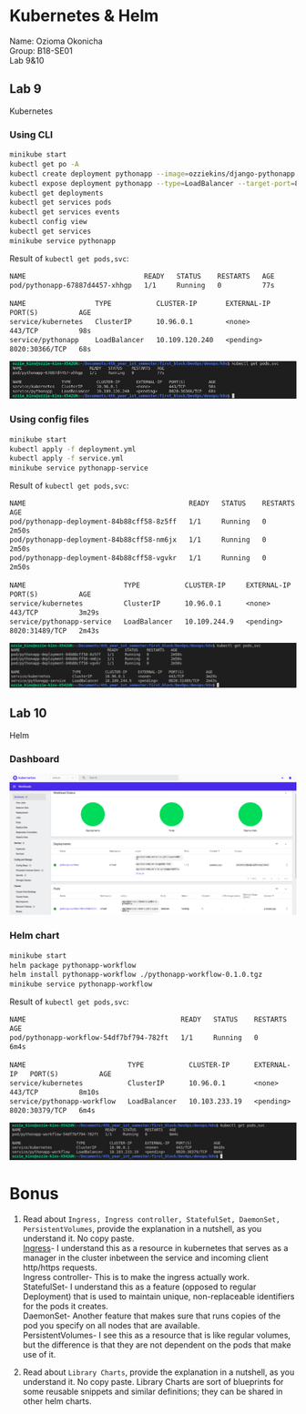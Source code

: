 # Kubernetes & Helm    

Name: Ozioma Okonicha  
Group: B18-SE01  
Lab 9&10  

## Lab 9   
Kubernetes  

### Using CLI  

```sh
minikube start
kubectl get po -A
kubectl create deployment pythonapp --image=ozziekins/django-pythonapp:latest
kubectl expose deployment pythonapp --type=LoadBalancer --target-port=8020 --port=8020
kubectl get deployments
kubectl get services pods
kubectl get services events
kubectl config view
kubectl get services
minikube service pythonapp
```

Result of `kubectl get pods,svc`:  
```
NAME                             READY   STATUS    RESTARTS   AGE
pod/pythonapp-67887d4457-xhhgp   1/1     Running   0          77s

NAME                 TYPE           CLUSTER-IP       EXTERNAL-IP   PORT(S)          AGE
service/kubernetes   ClusterIP      10.96.0.1        <none>        443/TCP          98s
service/pythonapp    LoadBalancer   10.109.120.240   <pending>     8020:30366/TCP   68s
```

![screen](../.github/images/k8s.png)  


### Using config files   

```sh
minikube start
kubectl apply -f deployment.yml
kubectl apply -f service.yml
minikube service pythonapp-service
```

Result of `kubectl get pods,svc`:  
```
NAME                                        READY   STATUS    RESTARTS   AGE
pod/pythonapp-deployment-84b88cff58-8z5ff   1/1     Running   0          2m50s
pod/pythonapp-deployment-84b88cff58-nm6jx   1/1     Running   0          2m50s
pod/pythonapp-deployment-84b88cff58-vgvkr   1/1     Running   0          2m50s

NAME                        TYPE           CLUSTER-IP     EXTERNAL-IP   PORT(S)          AGE
service/kubernetes          ClusterIP      10.96.0.1      <none>        443/TCP          3m29s
service/pythonapp-service   LoadBalancer   10.109.244.9   <pending>     8020:31489/TCP   2m43s
```

![screen2](../.github/images/k8s2.png)  


## Lab 10
Helm  

### Dashboard

![screen3](../.github/images/k8s3.png)  

### Helm chart  

```sh
minikube start
helm package pythonapp-workflow
helm install pythonapp-workflow ./pythonapp-workflow-0.1.0.tgz 
minikube service pythonapp-workflow
```

Result of `kubectl get pods,svc`:
```
NAME                                      READY   STATUS    RESTARTS   AGE
pod/pythonapp-workflow-54df7bf794-782ft   1/1     Running   0          6m4s

NAME                         TYPE           CLUSTER-IP      EXTERNAL-IP   PORT(S)          AGE
service/kubernetes           ClusterIP      10.96.0.1       <none>        443/TCP          8m10s
service/pythonapp-workflow   LoadBalancer   10.103.233.19   <pending>     8020:30379/TCP   6m4s
```
![screen4](../.github/images/k8s4.png) 


# Bonus  

1. Read about `Ingress, Ingress controller, StatefulSet, DaemonSet, PersistentVolumes`, provide the explanation in a nutshell, as you understand it. No copy paste.  
    <ins>Ingress</ins>- I understand this as a resource in kubernetes that serves as a manager in the cluster inbetween the service and incoming client http/https requests.  
    Ingress controller- This is to make the ingress actually work.  
    StatefulSet- I understand this as a feature (opposed to regular Deployment) that is used to maintain unique, non-replaceable identifiers for the pods it creates.  
    DaemonSet- Another feature that makes sure that runs copies of the pod you specify on all nodes that are available.  
    PersistentVolumes- I see this as a resource that is like regular volumes, but the difference is that they are not dependent on the pods that make use of it. 

2. Read about `Library Charts`, provide the explanation in a nutshell, as you understand it. No copy paste.
    Library Charts are sort of blueprints for some reusable snippets and similar definitions; they can be shared in other helm charts. 
